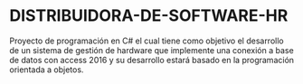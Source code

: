 # DISTRIBUIDORA-DE-SOFTWARE-HR
Proyecto de programación en C# el cual tiene como objetivo el desarrollo de un sistema de gestión de hardware que implemente una conexión a base de datos con access 2016 y su desarrollo estará basado en la programación orientada a objetos.
